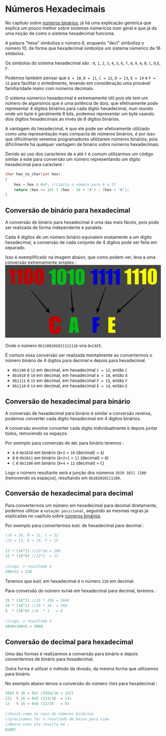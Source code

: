 # Números Hexadecimais
No capítulo sobre [números binários](./x-01-numeros-binarios.md), já há uma explicação genérica que explica um pouco melhor sobre sistemas númericos num geral e que já da uma noção de como o sistema hexadecimal funciona.

A palavra "hexa" simboliza o número 6, enquanto "deci" simboliza o número 10, de forma que hexadecimal simbolize um sistema númerico de 16 símbolos.

Os símbolos do sistema hexadecimal são : `0`, `1`, `2`, `3`, `4`, `5`, `6`, `7`, `8`, `9`, `A`, `B`, `C`, `D`,`E`, `F`. 

Podemos também pensar que `A = 10`, `B = 11`, `C = 12`, `D = 13`, `E = 14` e `F = 15` para facilitar o entedimento, levando em consideração uma provável familiaridade maior com números decimais.

O sistema númerico hexadecimal é extremamente útil pois ele tem um número de algarismos que é uma potência de dois, que efetivamente pode representar 4 digitos binários para cada digito hexadecimal, num mundo onde um byte é geralmente 8 bits, podemos representar um byte usando dois digitos hexadecimais ao invés de 8 digitos binários.

A vantagem do hexadecimal, é que ele pode ser efetivamente utilizado como uma representação mais compacta de números binários, é por isso que dificilmente veremos programadores utilizarem números binários, pois dificilmente há qualquer vantagem de binário sobre números hexadecimais.

Devido ao uso dos caracteres de `A` até `F` é comum utilizarmos um código similar a este para conversão um número representando um digito hexadecimal para caractere : 
```c
char hex_to_char(int hex)
{
    hex = hex & 0xF; //Limita o número para 0 a 15
    return (hex >= 10) ? (hex - 10 + 'A') : (hex + '0');
}
```

## Conversão de binário para hexadecimal
A conversão de binário para hexadecimal é uma das mais fáceis, pois pode ser realizada de forma independente e paralela.

Cada 4 digitos de um número binário equivalem exatamente a um digito hexadecimal, a conversão de cada conjunto de 4 digitos pode ser feita em separado.

Isso é exemplificado na imagem abaixo, que como podem ver, leva a uma conversão extremamente simples : 
![](img/hex_to_binary.png)

Onde o número `0b1100101011111110` vira `0xCAFE`.

É comum essa conversão ser realizada mentalmente ao convertermos o número binário de 4 digitos para decimal e depois para hexadecimal.

- `0b1100` é `12` em decimal, em hexadecimal `C = 12`, então `C`
- `0b1010` é `10` em decimal, em hexadecimal `A = 10`, então `A`
- `0b1111` é `15` em decimal, em hexadecimal `F = 15`, então `F`
- `0b1110` é `14` em decimal, em hexadecimal `E = 14`, então `E`

## Conversão de hexadecimal para binário
A conversão de hexadecimal para binário é similar a conversão reversa, podemos converter cada digito hexadecimal em 4 digitos binários.

A conversão envolve converter cada digito individualmente e depois juntar todos, removendo os espaços.

Por exemplo para conversão de `ABC` para binário teremos : 

- `A` é `0b1010` em binário (`8+2`   = `10` (decimal) = `A`)
- `B` é `0b1011` em binário (`8+2+1` = `11` (decimal) = `B`)
- `C` é `0b1100` em binário (`8+4`   = `12` (decimal) = `C`)

Logo o número resultante será a junção dos números `1010 1011 1100` (removendo os espaços), resultando em `0b101010111100`.

## Conversão de hexadecimal para decimal
Para convertermos um número em hexadecimal para decimal diretamente, podemos utilizar a `notação posicional`, seguindo as mesmas regras já explicadas no capítulo sobre [números binários](./x-01-numeros-binarios.md).


Por exemplo para convertermos `0xDC` de hexadecimal para decimal : 
```c
//A = 10, B = 11, C = 12
//D = 13, E = 14, F = 15

13 * (16^1) //13*16 = 208 
12 * (16^0) //12*1  = 12

//Logo, o resultado é
208+12 = 220
``` 

Teremos que `0xDC` em hexadecimal é o número `220` em decimal.

Para conversão do número `0xFA8` em hexadecimal para decimal, teremos : 
```c
15 * (16^2) //15 * 256 = 3840
10 * (16^1) //10 * 16  = 160
8  * (16^0) //8  * 1   = 8

//Logo, o resultado é
3840+160+8 = 4008
```

## Conversão de decimal para hexadecimal
Uma das formas é realizarmos a conversão para binário e depois convertermos de binário para hexadecimal.

Outra forma é utilizar o método da divisão, da mesma forma que utilizamos para binário.

No exemplo abaixo temos a conversão do número `3564` para hexadecimal : 
```c
3564 % 16 = 0xC (3564/16 = 222)
222  % 16 = 0xE (222/16  = 13)
13   % 16 = 0xD (13/16   = 0)

//Assim como no caso de números binários
//precisamos ler o resultado de baixo para cima
//Nesse caso ele resulta em : 
0xDEC
``` 

